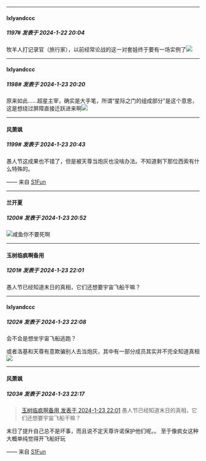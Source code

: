 
*****

####  lxlyandccc  
##### 1197#       发表于 2024-1-22 20:04

牧羊人打记录官（旅行家），以前经常论战的这一对套娃终于要有一场实例了<img src="https://static.saraba1st.com/image/smiley/face2017/053.png" referrerpolicy="no-referrer">


*****

####  lxlyandccc  
##### 1198#       发表于 2024-1-23 20:20

原来如此……超星主宰，确实是大手笔，所谓“星际之门的组成部分”是这个意思，这是想绕过屏障直接迁跃进来啊<img src="https://static.saraba1st.com/image/smiley/face2017/067.png" referrerpolicy="no-referrer">


*****

####  风萧飒  
##### 1199#       发表于 2024-1-23 20:43

愚人节这成果也不错了，但是被天尊当炮灰也没啥办法。不知道剩下那位西索有什么特殊的。

—— 来自 [S1Fun](https://s1fun.koalcat.com)

*****

####  兰开夏  
##### 1200#       发表于 2024-1-23 20:52

<img src="https://static.saraba1st.com/image/smiley/face2017/112.png" referrerpolicy="no-referrer">咸鱼你不要死啊


*****

####  玉树临疯啊备用  
##### 1201#       发表于 2024-1-23 22:01

愚人节已经知道末日的真相，它们还想要宇宙飞船干嘛？

*****

####  lxlyandccc  
##### 1202#       发表于 2024-1-23 22:08

会不会是想坐宇宙飞船逃跑？

或者洛基和天尊有意欺骗别人去当炮灰，其中有一部分成员其实并不完全知道真相<img src="https://static.saraba1st.com/image/smiley/face2017/035.png" referrerpolicy="no-referrer">


*****

####  风萧飒  
##### 1203#       发表于 2024-1-23 22:17

<blockquote><a href="httphttps://bbs.saraba1st.com/2b/forum.php?mod=redirect&amp;goto=findpost&amp;pid=63751269&amp;ptid=2118951" target="_blank">玉树临疯啊备用 发表于 2024-1-23 22:01</a>
愚人节已经知道末日的真相，它们还想要宇宙飞船干嘛？</blockquote>
末日了提升自己总不是坏事，而且说不定天尊许诺保护他们呢。。
至于像疯女这种大概单纯觉得开飞船好玩

—— 来自 [S1Fun](https://s1fun.koalcat.com)

